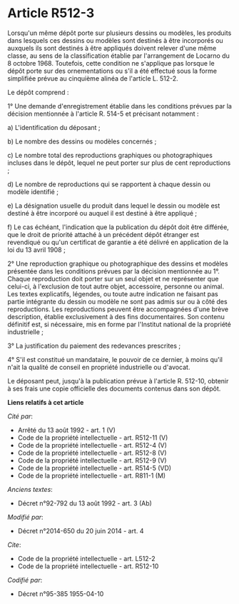 # Article R512-3

Lorsqu'un même dépôt porte sur plusieurs dessins ou modèles, les produits dans lesquels ces dessins ou modèles sont destinés
à être incorporés ou auxquels ils sont destinés à être appliqués doivent relever d'une même classe, au sens de la
classification établie par l'arrangement de Locarno du 8 octobre 1968. Toutefois, cette condition ne s'applique pas lorsque
le dépôt porte sur des ornementations ou s'il a été effectué sous la forme simplifiée prévue au cinquième alinéa de l'article
L. 512-2. 

Le dépôt comprend : 

1° Une demande d'enregistrement établie dans les conditions prévues par la décision mentionnée à l'article R. 514-5 et
précisant notamment : 

a) L'identification du déposant ; 

b) Le nombre des dessins ou modèles concernés ; 

c) Le nombre total des reproductions graphiques ou photographiques incluses dans le dépôt, lequel ne peut porter sur plus de
cent reproductions ; 

d) Le nombre de reproductions qui se rapportent à chaque dessin ou modèle identifié ; 

e) La désignation usuelle du produit dans lequel le dessin ou modèle est destiné à être incorporé ou auquel il est destiné à
être appliqué ; 

f) Le cas échéant, l'indication que la publication du dépôt doit être différée, que le droit de priorité attaché à un
précédent dépôt étranger est revendiqué ou qu'un certificat de garantie a été délivré en application de la loi du 13 avril
1908 ; 

2° Une reproduction graphique ou photographique des dessins et modèles présentée dans les conditions prévues par la décision
mentionnée au 1°. Chaque reproduction doit porter sur un seul objet et ne représenter que celui-ci, à l'exclusion de tout
autre objet, accessoire, personne ou animal. Les textes explicatifs, légendes, ou toute autre indication ne faisant pas
partie intégrante du dessin ou modèle ne sont pas admis sur ou à côté des reproductions. Les reproductions peuvent être
accompagnées d'une brève description, établie exclusivement à des fins documentaires. Son contenu définitif est, si
nécessaire, mis en forme par l'Institut national de la propriété industrielle ; 

3° La justification du paiement des redevances prescrites ; 

4° S'il est constitué un mandataire, le pouvoir de ce dernier, à moins qu'il n'ait la qualité de conseil en propriété
industrielle ou d'avocat. 

Le déposant peut, jusqu'à la publication prévue à l'article R. 512-10, obtenir à ses frais une copie officielle des documents
contenus dans son dépôt.

**Liens relatifs à cet article**

_Cité par_:

  - Arrêté du 13 août 1992 - art. 1 (V)
  - Code de la propriété intellectuelle - art. R512-11 (V)
  - Code de la propriété intellectuelle - art. R512-4 (V)
  - Code de la propriété intellectuelle - art. R512-8 (V)
  - Code de la propriété intellectuelle - art. R512-9 (V)
  - Code de la propriété intellectuelle - art. R514-5 (VD)
  - Code de la propriété intellectuelle - art. R811-1 (M)

_Anciens textes_:

  - Décret n°92-792 du 13 août 1992 - art. 3 (Ab)

_Modifié par_:

  - Décret n°2014-650 du 20 juin 2014 - art. 4

_Cite_:

  - Code de la propriété intellectuelle - art. L512-2
  - Code de la propriété intellectuelle - art. R512-10

_Codifié par_:

  - Décret n°95-385 1955-04-10
